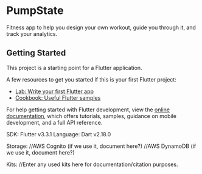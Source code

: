 # PumpState

Fitness app to help you design your own workout, guide you through it, and track your analytics.

## Getting Started

This project is a starting point for a Flutter application.

A few resources to get you started if this is your first Flutter project:

- [Lab: Write your first Flutter app](https://docs.flutter.dev/get-started/codelab)
- [Cookbook: Useful Flutter samples](https://docs.flutter.dev/cookbook)

For help getting started with Flutter development, view the
[online documentation](https://docs.flutter.dev/), which offers tutorials,
samples, guidance on mobile development, and a full API reference.

SDK: Flutter v3.3.1 Language: Dart v2.18.0

Storage: //AWS Cognito (if we use it, document here?) //AWS DynamoDB (if we use it, document here?)

Kits: //Enter any used kits here for documentation/citation purposes.
